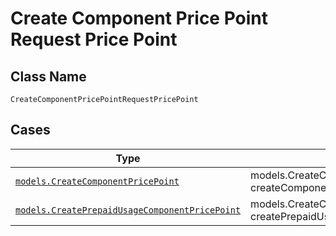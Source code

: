 
# Create Component Price Point Request Price Point

## Class Name

`CreateComponentPricePointRequestPricePoint`

## Cases

| Type | Factory Method |
|  --- | --- |
| [`models.CreateComponentPricePoint`](../../../doc/models/create-component-price-point.md) | models.CreateComponentPricePointRequestPricePointContainer.FromCreateComponentPricePoint(models.CreateComponentPricePoint createComponentPricePoint) |
| [`models.CreatePrepaidUsageComponentPricePoint`](../../../doc/models/create-prepaid-usage-component-price-point.md) | models.CreateComponentPricePointRequestPricePointContainer.FromCreatePrepaidUsageComponentPricePoint(models.CreatePrepaidUsageComponentPricePoint createPrepaidUsageComponentPricePoint) |

